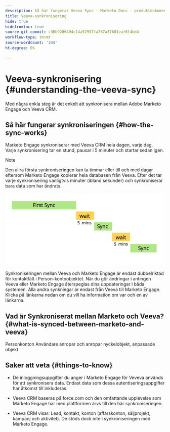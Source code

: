 ```yaml
---
description: Så här fungerar Veeva Sync - Marketo Docs - produktdokumentation
title: Veeva-synkronisering
hide: true
hidefromtoc: true
source-git-commit: c36b9206494c14a52937fa787a37601eaf6f4bd4
workflow-type: tm+mt
source-wordcount: '244'
ht-degree: 0%

---
```


# Veeva-synkronisering {#understanding-the-veeva-sync}

Med några enkla steg är det enkelt att synkronisera mellan Adobe Marketo Engage och Veeva CRM.

## Så här fungerar synkroniseringen {#how-the-sync-works}

Marketo Engage synkroniserar med Veeva CRM hela dagen, varje dag. Varje synkronisering tar en stund, pausar i 5 minuter och startar sedan igen.

>[!NOTE]
>
>Den allra första synkroniseringen kan ta timmar eller till och med dagar eftersom Marketo Engage kopierar hela databasen från Veeva. Efter det tar varje synkronisering vanligtvis minuter (ibland sekunder) och synkroniserar bara data som har ändrats.

![](assets/understanding-the-veeva-sync-1.png)

Synkroniseringen mellan Veeva och Marketo Engage är endast dubbelriktad för kontaktfält i Person-kontoobjektet. När du gör ändringar i antingen Veeva eller Marketo Engage återspeglas dina uppdateringar i båda systemen. Alla andra synkningar är endast från Veeva till Marketo Engage. Klicka på länkarna nedan om du vill ha information om var och en av länkarna.

## Vad är Synkroniserat mellan Marketo och Veeva? {#what-is-synced-between-marketo-and-veeva}

Personkonton Användare anropar och anropar nyckelobjekt, anpassade objekt

## Saker att veta {#things-to-know}

* De inloggningsuppgifter du anger i Marketo Engage för Veveva används för att synkronisera data. Endast data som dessa autentiseringsuppgifter har åtkomst till inkluderas.

* Veeva CRM baseras på force.com och den omfattande upplevelse som Marketo Engage har med plattformen ärvs till den här synkroniseringen.

* Veeva CRM visar: Lead, kontakt, konton (affärskonton, säljprojekt, kampanj och aktivitet). De stöds dock inte i synkroniseringen med Marketo Engage.
